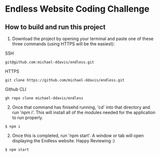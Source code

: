 # Endless Website Coding Challenge

## How to build and run this project

1. Download the project by opening your terminal and paste one of these three commands (using HTTPS will be the easiest):

SSH

```
git@github.com:michael-ddavis/endless.git
```

HTTPS

```
git clone https://github.com/michael-ddavis/endless.git
```

Github CLI 

```
gh repo clone michael-ddavis/endless
```

2. Once that command has finisehd running, 'cd' into that directory and run 'npm i'. This will install all of the modules needed for the application to run properly. 

```
$ npm i
```

2. Once this is completed, run 'npm start'. A window or tab will open displaying the Endless website. Happy Reviewing :)

```
$ npm start
```

